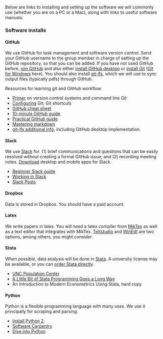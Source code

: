 Below are links to installing and setting up the software we will commonly use (whether you are on a PC or a Mac), along with links to useful software manuals:


### Software installs
#### GitHub
We use GitHub for task management and software version control. Send your GitHub username to the group member in charge of setting up the GitHub repository, so that you can be added.
If you have not used GitHub before, [join GitHub](https://github.com/join) and also either [install GitHub desktop](https://desktop.github.com/) or [install Git](https://git-scm.com/downloads) ([Git for Windows](https://git-for-windows.github.io/) here). You should also install [git-lfs](https://git-lfs.github.com/), which we will use to sync output files (typically pdfs) through GitHub.

Resources for learning git and GitHub workflow:
- [Primer](https://ocw.mit.edu/ans7870/6/6.005/s16/classes/05-version-control/) on version control systems and command line Git
- [Configuring](https://ocw.mit.edu/ans7870/6/6.005/s16/getting-started/#config-git) Git; Git shortcuts
- [GitHub cheat sheet](https://services.github.com/on-demand/downloads/github-git-cheat-sheet.pdf)
- [10-minute GitHub guide](https://guides.github.com/activities/hello-world/)
- [Practical GitHub guide](https://stackoverflow.com/questions/315911/git-for-beginners-the-definitive-practical-guide)
- [Mastering markdown](https://guides.github.com/features/mastering-markdown/)
- [git-lfs additional info](https://github.com/blog/2079-managing-large-files-with-git-lfs), including GitHub desktop implementation.


#### Slack
We use [Slack](https://slack.com/) for: (1) brief communications and questions that can be easily resolved without creating a formal GitHub issue; and (2) recording meeting notes. [Download](https://get.slack.help/hc/en-us/articles/218080037-Getting-started-for-new-users#3.-download-our-desktop-and-mobile-apps) desktop and mobile apps for Slack.
- [Beginner Slack guide](https://get.slack.help/hc/en-us/articles/115004071768)
- [Working in Slack](https://get.slack.help/hc/en-us/articles/115004056967)
- [Slack Posts](https://get.slack.help/hc/en-us/articles/203950418)

#### Dropbox
Data is stored in Dropbox. You should have a paid account.

#### Latex
We write papers in latex. You will need a latex compiler from [MikTex](https://miktex.org/) as well as a text editor that integrates with MikTex. [TeXstudio](http://www.texstudio.org/) and [WinEdt](http://www.winedt.com/) are two options, among others, you might consider.

#### Stata
When possible, data analysis will be done in [Stata](http://www.stata.com/). A university license may be available, or you can [order Stata directly](http://www.stata.com/order/). 
- [UNC Population Center](http://www.cpc.unc.edu/research/tools/data_analysis/statatutorial)
- [A Little Bit of Stata Programming Goes a Long Way](http://www.stata.com/meeting/11uk/baum.pdf)
- An Introduction to Modern Econometrics Using Stata, hard copy

#### Python
Python is a flexible programming language with many uses. We use it principally for scraping and parsing.
- [Install Python 2](https://www.python.org/downloads/).
- [Software Carpentry](http://swcarpentry.github.io/python-novice-inflammation/)
- [Dive into Python](http://www.diveintopython.net/)


